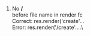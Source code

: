 1. No **/** \
   before file name in render fc \
   Correct:  res.render('create'...\
   Error:    res.render('/create'....\
     


